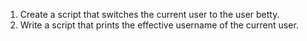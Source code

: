 1. Create a script that switches the current user to the user betty.
1. Write a script that prints the effective username of the current user.
